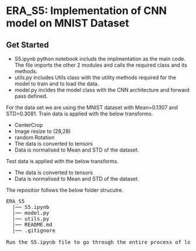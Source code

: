 # ERA_S5: Implementation of CNN model on MNIST Dataset

## Get Started
- S5.ipynb python notebook includs the implmentation as the main code. The file imports the other 2 modules and calls the required class and its methods.
- utils.py includes Utils class with the utility methods required for the model to train and to load the data.
- model.py incldes the model class with the CNN architecture and forward pass defined.

For the data set we are using the MNIST dataset with Mean=0.1307 and STD=0.3081.
Train data is applied with the below transforms.
* CenterCrop
* Image resize to (28,28)
* random Rotation
* The data is converted to tensors
* Data is normalised to Mean and STD of the dataset.

Test data is applied with the below transforms.
* The data is converted to tensors
* Data is normalised to Mean and STD of the dataset.

The repositior follows the below folder strucutre.
<pre>ERA_S5
  |── S5.ipynb
  |── model.py
  |── utils.py
  |── README.md
  |── .gitignore

Run the S5.ipynb file to go through the entire process of loading hte dataset and training on the CNN model defined.


